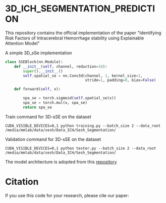 # 3D_ICH_SEGMENTATION_PREDICTION
This repository contains the official implementation of the paper "Identifying Risk Factors of Intracerebral Hemorrhage stability using Explainable Attention Model"

A simple 3D_sSe implementation
```python
class SSEBlock(nn.Module):
    def __init__(self, channel, reduction=16):
        super().__init__()
        self.spatial_se = nn.Conv3d(channel, 1, kernel_size=1,
                                    stride=1, padding=0, bias=False)

    def forward(self, x):

        spa_se = torch.sigmoid(self.spatial_se(x))
        spa_se = torch.mul(x, spa_se)
        return spa_se
```
Train command for 3D-sSE on the dataset 
```
CUDA_VISIBLE_DEVICES=0,1 python training.py --batch_size 2 --data_root /media/mmlab/data/sesh/Data_ICH/Sesh_Segmentation/ 
```
Validation command for 3D-sSE on the dataset
```
CUDA_VISIBLE_DEVICES=0,1 python tester.py --batch_size 2 --data_root /media/mmlab/data/sesh/Data_ICH/Sesh_Segmentation/
```
The model architecture is adopted from this [repository](https://github.com/wolny/pytorch-3dunet)

# Citation
If you use this code for your research, please cite our paper:
```

```
